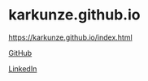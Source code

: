 # karkunze.github.io

https://karkunze.github.io/index.html

[GitHub](https://github.com/KarKunze/karkunze.github.io)

[LinkedIn](https://www.linkedin.com/in/karlakunze/)
